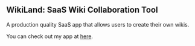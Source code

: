 ## WikiLand: SaaS Wiki Collaboration Tool

A production quality SaaS app that allows users to create their own wikis.

You can check out my app at [here](https://jason-quaccia-blocipedia.herokuapp.com).